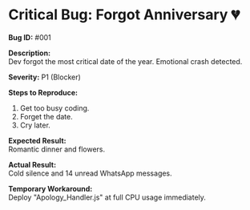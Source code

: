# Critical Bug: Forgot Anniversary 💔

**Bug ID:** #001

**Description:**  
Dev forgot the most critical date of the year. Emotional crash detected.

**Severity:** P1 (Blocker)

**Steps to Reproduce:**

1. Get too busy coding.
2. Forget the date.
3. Cry later.

**Expected Result:**  
Romantic dinner and flowers.

**Actual Result:**  
Cold silence and 14 unread WhatsApp messages.

**Temporary Workaround:**  
Deploy "Apology_Handler.js" at full CPU usage immediately.

